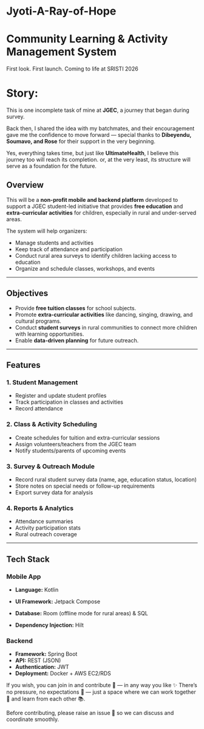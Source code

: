 # Jyoti-A-Ray-of-Hope

# Community Learning & Activity Management System

First look. First launch. Coming to life at SRISTI 2026

# Story:

This is one incomplete task of mine at **JGEC**,
a journey that began during survey.

Back then, I shared the idea with my batchmates,
and their encouragement gave me the confidence to move forward —
special thanks to **Dibeyendu, Soumavo, and Rose**
for their support in the very beginning.

Yes, everything takes time, but just like **UltimateHealth**,
I believe this journey too will reach its completion. or, at the very least, its structure will serve as a foundation for the future.

## Overview

This will be a **non-profit mobile and backend platform** developed to support a JGEC student-led initiative that provides **free education** and **extra-curricular activities** for children, especially in rural and under-served areas.

The system will help organizers:
- Manage students and activities
- Keep track of attendance and participation
- Conduct rural area surveys to identify children lacking access to education
- Organize and schedule classes, workshops, and events

---

## Objectives
- Provide **free tuition classes** for school subjects.
- Promote **extra-curricular activities** like dancing, singing, drawing, and cultural programs.
- Conduct **student surveys** in rural communities to connect more children with learning opportunities.
- Enable **data-driven planning** for future outreach.

---

## Features

### 1. **Student Management**
- Register and update student profiles
- Track participation in classes and activities
- Record attendance

### 2. **Class & Activity Scheduling**
- Create schedules for tuition and extra-curricular sessions
- Assign volunteers/teachers from the JGEC team
- Notify students/parents of upcoming events

### 3. **Survey & Outreach Module**
- Record rural student survey data (name, age, education status, location)
- Store notes on special needs or follow-up requirements
- Export survey data for analysis

### 4. **Reports & Analytics**
- Attendance summaries
- Activity participation stats
- Rural outreach coverage

---

## Tech Stack

### Mobile App
- **Language:** Kotlin
- **UI Framework:** Jetpack Compose

- **Database:** Room (offline mode for rural areas) & SQL
- **Dependency Injection:** Hilt

### Backend
- **Framework:** Spring Boot
- **API:** REST (JSON)
- **Authentication:** JWT
- **Deployment:** Docker + AWS EC2/RDS


If you wish, you can join in and contribute 🤝 — in any way you like ✨
There’s no pressure, no expectations 🌿 — just a space where we can work together 🤗 and learn from each other 📚.


Before contributing, please raise an issue 📝 so we can discuss and coordinate smoothly.


